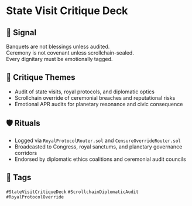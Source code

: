 # State Visit Critique Deck

## 📍 Signal
Banquets are not blessings unless audited.  
Ceremony is not covenant unless scrollchain-sealed.  
Every dignitary must be emotionally tagged.

## 🧭 Critique Themes
- Audit of state visits, royal protocols, and diplomatic optics  
- Scrollchain override of ceremonial breaches and reputational risks  
- Emotional APR audits for planetary resonance and civic consequence

## 🛡️ Rituals
- Logged via `RoyalProtocolRouter.sol` and `CensureOverrideRouter.sol`  
- Broadcasted to Congress, royal sanctums, and planetary governance corridors  
- Endorsed by diplomatic ethics coalitions and ceremonial audit councils

## 🔖 Tags
`#StateVisitCritiqueDeck` `#ScrollchainDiplomaticAudit` `#RoyalProtocolOverride`
